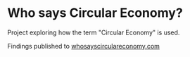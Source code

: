 # Who says Circular Economy?

Project exploring how the term "Circular Economy" is used.

Findings published to [whosayscirculareconomy.com](https://www.whosayscirculareconomy.com/)
